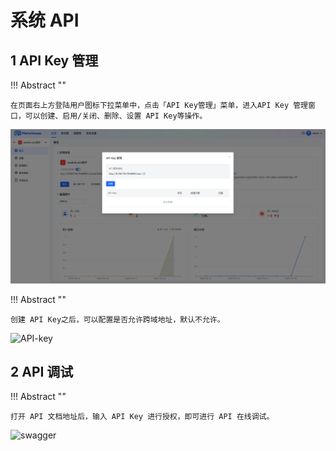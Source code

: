 # 系统 API

## 1 API Key 管理

!!! Abstract ""

    在页面右上方登陆用户图标下拉菜单中，点击「API Key管理」菜单，进入API Key 管理窗口，可以创建、启用/关闭、删除、设置 API Key等操作。

![API-key](../../img/system/apikey.png)

!!! Abstract ""

    创建 API Key之后，可以配置是否允许跨域地址，默认不允许。

![API-key](../../img/system/apikey_setting.png)

## 2 API 调试

!!! Abstract ""

    打开 API 文档地址后，输入 API Key 进行授权，即可进行 API 在线调试。

![swagger](../../img/system/swagger_api.png)
